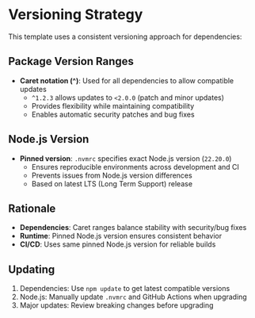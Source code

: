# Versioning Strategy

This template uses a consistent versioning approach for dependencies:

## Package Version Ranges

- **Caret notation (^)**: Used for all dependencies to allow compatible updates
  - `^1.2.3` allows updates to `<2.0.0` (patch and minor updates)
  - Provides flexibility while maintaining compatibility
  - Enables automatic security patches and bug fixes

## Node.js Version

- **Pinned version**: `.nvmrc` specifies exact Node.js version (`22.20.0`)
  - Ensures reproducible environments across development and CI
  - Prevents issues from Node.js version differences
  - Based on latest LTS (Long Term Support) release

## Rationale

- **Dependencies**: Caret ranges balance stability with security/bug fixes
- **Runtime**: Pinned Node.js version ensures consistent behavior
- **CI/CD**: Uses same pinned Node.js version for reliable builds

## Updating

1. Dependencies: Use `npm update` to get latest compatible versions
2. Node.js: Manually update `.nvmrc` and GitHub Actions when upgrading
3. Major updates: Review breaking changes before upgrading
